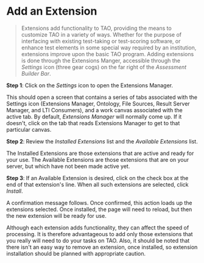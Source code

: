 # Add an Extension


>Extensions add functionality to TAO, providing the means to customize TAO in a variety of ways. Whether for the purpose of interfacing with existing test-taking or test-scoring software, or enhance test elements in some special way required by an institution, extensions improve upon the basic TAO program. Adding extensions is done through the Extensions Manger, accessible through the *Settings* icon (three gear cogs) on the far right of the *Assessment Builder Bar*.


**Step 1**: Click on the *Settings* icon to open the Extensions Manager.

This should open a screen that contains a series of tabs associated with the Settings icon (Extensions Manager, Ontology, File Sources, Result Server Manager, and LTI Consumers), and a work canvas associated with the active tab. By default, *Extensions Manager* will normally come up. If it doesn't, click on the tab that reads Extensions Manager to get to that particular canvas.

**Step 2**: Review the *Installed Extensions* list and the *Available Extensions* list.

The Installed Extensions are those extensions that are active and ready for your use. The Available Extensions are those extensions that are on your server, but which have not been made active yet.

**Step 3**: If an Available Extension is desired, click on the check box at the end of that extension's line. When all such extensions are selected, click *Install*.

A confirmation message follows. Once confirmed, this action loads up the extensions selected. Once installed, the page will need to reload, but then the new extension will be ready for use. 

Although each extension adds functionality, they can affect the speed of processing. It is therefore advantageous to add only those extensions that you really will need to do your tasks on TAO. Also, it should be noted that there isn't an easy way to remove an extension, once installed, so extension installation should be planned with appropriate caution.

